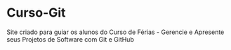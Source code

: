 # Curso-Git
Site criado para guiar os alunos do Curso de Férias - Gerencie e Apresente seus Projetos de Software com Git e GitHub
